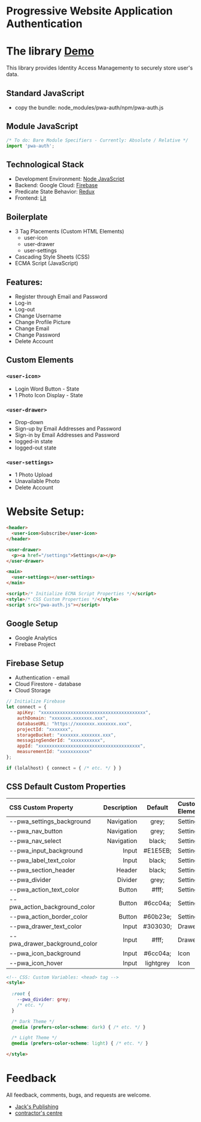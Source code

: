 Progressive Website Application Authentication
======================

# The library [Demo](https://pwa-authentic.firebaseapp.com)
This library provides Identity Access Managementy to securely store user's data.

## Standard JavaScript
- copy the bundle: node_modules/pwa-auth/npm/pwa-auth.js

## Module JavaScript
```javascript
/* To do: Bare Module Specifiers - Currently: Absolute / Relative */
import 'pwa-auth';
```

## Technological Stack
- Development Environment: [Node JavaScript](https://nodejs.org)
- Backend: Google Cloud: [Firebase](https://firebase.google.com/)
- Predicate State Behavior: [Redux](https://redux.js.org/)
- Frontend: [Lit](https://lit.dev)

## Boilerplate
- 3 Tag Placements (Custom HTML Elements)
  - user-icon
  - user-drawer
  - user-settings
- Cascading Style Sheets (CSS)
- ECMA Script (JavaScript)

## Features:
- Register through Email and Password
- Log-in
- Log-out
- Change Username
- Change Profile Picture
- Change Email
- Change Password
- Delete Account

## Custom Elements

### `<user-icon>`
- Login Word Button - State
- 1 Photo Icon Display - State

### `<user-drawer>`
- Drop-down
- Sign-up by Email Addresses and Password
- Sign-in by Email Addresses and Password
- logged-in state
- logged-out state

### `<user-settings>`
- 1 Photo Upload
- Unavailable Photo
- Delete Account

# Website Setup:
```html
<header>
  <user-icon>Subscribe</user-icon>
</header>

<user-drawer>
  <p><a href="/settings">Settings</a></p>
</user-drawer>

<main>
  <user-settings></user-settings>
</main>

<script>/* Initialize ECMA Script Properties */</script>
<style>/* CSS Custom Properties */</style>
<script src="pwa-auth.js"></script>
```

## Google Setup
- Google Analytics
- Firebase Project

## Firebase Setup
- Authentication - email
- Cloud Firestore - database
- Cloud Storage

```javascript
// Initialize Firebase
let connect = {
    apiKey: "xxxxxxxxxxxxxxxxxxxxxxxxxxxxxxxxxxxxxxx",
    authDomain: "xxxxxxx.xxxxxxx.xxx",
    databaseURL: "https://xxxxxxx.xxxxxxx.xxx",
    projectId: "xxxxxxx",
    storageBucket: "xxxxxxx.xxxxxxx.xxx",
    messagingSenderId: "xxxxxxxxxxx",
    appId: "xxxxxxxxxxxxxxxxxxxxxxxxxxxxxxxxxxxxxx",
    measurementId: "xxxxxxxxxxx"
};

if (lolalhost) { connect = { /* etc. */ } }
```

## CSS Default Custom Properties
| CSS Custom Property | Description | Default | Custom Element |
| :--- | ---: | :---: | :--- |
| --pwa_settings_background       | Navigation  | grey;         | Settings |
| --pwa_nav_button                | Navigation  | grey;         | Settings |
| --pwa_nav_select                | Navigation  | black;        | Settings |
| --pwa_input_background          | Input       | #E1E5EB;    | Settings |
| --pwa_label_text_color          | Input       | black;        | Settings |
| --pwa_section_header            | Header      | black;        | Settings |
| --pwa_divider                   | Divider     | grey;         | Settings |
| --pwa_action_text_color         | Button      | #fff;       | Settings |
| --pwa_action_background_color   | Button      | #6cc04a;    | Settings |
| --pwa_action_border_color       | Button      | #60b23e;    | Settings |
| --pwa_drawer_text_color         | Input       | #303030;    | Drawer |
| --pwa_drawer_background_color   | Input       | #fff;       | Drawer |
| --pwa_icon_background           | Input       | #6cc04a;    | Icon |
| --pwa_icon_hover                | Input       | lightgrey     | Icon |

```html
<!-- CSS: Custom Variables: <head> tag -->
<style>
        
  :root {
    --pwa_divider: grey;
    /* etc. */
  }

  /* Dark Theme */
  @media (prefers-color-scheme: dark) { /* etc. */ }

  /* Light Theme */
  @media (prefers-color-scheme: light) { /* etc. */ }

</style>
```

# Feedback
All feedback, comments, bugs, and requests are welcome.
* [Jack's Publishing](https://www.jackspublishing.com)
* [contractor's centre](https://www.contractorscentre.com)
